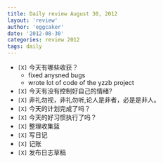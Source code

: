```yaml
---
title: Daily review August 30, 2012 
layout: 'review'
author: 'eggcaker'
date: '2012-08-30'
categories: review 2012
tags: daily
---
```



  * `[X]` 今天有哪些收获？ 
    * fixed anysned bugs 
    * wrote lot of code of the yzzb project 
  * `[X]` 今天有没有控制好自己的情绪? 
  * `[X]` 非礼勿视，非礼勿听,论人是非者，必是是非人。 
  * `[X]` 今天的计划完成了吗？ 
  * `[X]` 今天的好习惯执行了吗？ 
  * `[X]` 整理收集篮 
  * `[X]` 写日记 
  * `[X]` 记账 
  * `[X]` 发布日志草稿 

